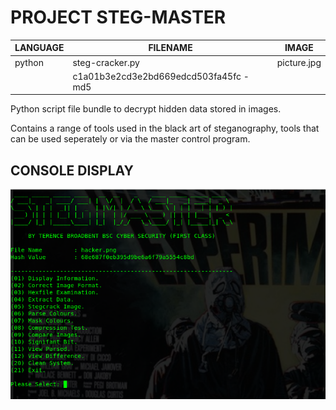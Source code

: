 # PROJECT STEG-MASTER

| LANGUAGE | FILENAME | IMAGE |
|--------|----|-----|
|python|steg-cracker.py|picture.jpg
||c1a01b3e2cd3e2bd669edcd503fa45fc - md5||




Python script file bundle to decrypt hidden data stored in images. 

Contains a range of tools used in the black art of steganography, tools that can be used seperately or via the master control program.


## CONSOLE DISPLAY
![Screenshot](picture4.png) 

